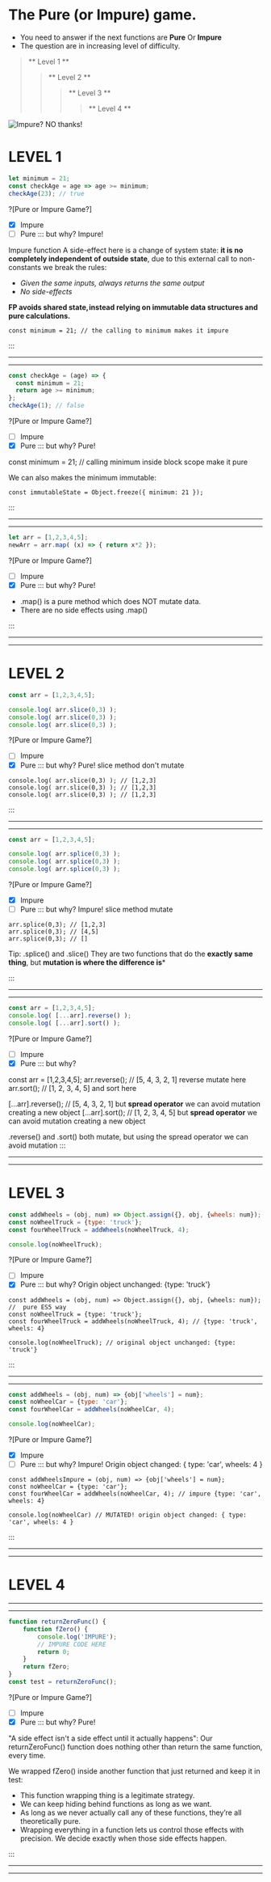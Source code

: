 # The Pure (or Impure) game.


* You need to answer if the next functions are **Pure** Or **Impure**
* The question are in increasing level of difficulty. 

> ** Level 1 **
>> ** Level 2 ** 
>>> ** Level 3 **
>>>> ** Level 4 ** 


![Impure? NO thanks!](https://raw.githubusercontent.com/leolanese/FP/master/joke.jpg)


# **LEVEL 1**

```javascript runnable
let minimum = 21;
const checkAge = age => age >= minimum;
checkAge(23); // true
```
?[Pure or Impure Game?]
-[x] Impure
-[ ] Pure
::: but why?
Impure!

Impure function A side-effect here is a change of system state: **it is no completely independent of outside state**, due to this external call to non-constants we break the rules:
- _Given the same inputs, always returns the same output_ 
- _No side-effects_
 
**FP avoids shared state, instead relying on immutable data structures and pure calculations.**

```
const minimum = 21; // the calling to minimum makes it impure  
```

:::

***
***

```javascript runnable
const checkAge = (age) => {
  const minimum = 21; 
  return age >= minimum;
};
checkAge(1); // false 
```
?[Pure or Impure Game?]
-[ ] Impure
-[x] Pure
::: but why?
Pure!

const minimum = 21; // calling minimum inside block scope make it pure

We can also makes the minimum immutable: 

```
const immutableState = Object.freeze({ minimum: 21 });
```

:::

***
***

```javascript runnable
let arr = [1,2,3,4,5];
newArr = arr.map( (x) => { return x*2 }); 
```
?[Pure or Impure Game?]
-[ ] Impure
-[x] Pure
::: but why?
Pure!

- .map() is a pure method which does NOT mutate data. 
- There are no side effects using .map()

:::

***
***

# **LEVEL 2**

```javascript runnable
const arr = [1,2,3,4,5];

console.log( arr.slice(0,3) );
console.log( arr.slice(0,3) );
console.log( arr.slice(0,3) );
```
?[Pure or Impure Game?]
-[ ] Impure
-[x] Pure
::: but why?
Pure! 
slice method don't mutate

```
console.log( arr.slice(0,3) ); // [1,2,3]
console.log( arr.slice(0,3) ); // [1,2,3]
console.log( arr.slice(0,3) ); // [1,2,3]
```

:::

***
***

```javascript
const arr = [1,2,3,4,5];

console.log( arr.splice(0,3) );
console.log( arr.splice(0,3) );
console.log( arr.splice(0,3) );
```
?[Pure or Impure Game?]
-[x] Impure
-[ ] Pure
::: but why?
Impure! 
slice method mutate

```
arr.splice(0,3); // [1,2,3]
arr.splice(0,3); // [4,5]
arr.splice(0,3); // []
```

Tip:
.splice() and .slice() 
They are two functions that do the **exactly same thing**, but **mutation is where the difference is***

:::

***
***

```javascript runnable
const arr = [1,2,3,4,5];
console.log( [...arr].reverse() );
console.log( [...arr].sort() );

```
?[Pure or Impure Game?]
-[ ] Impure
-[x] Pure
::: but why?

const arr = [1,2,3,4,5];
arr.reverse(); // [5, 4, 3, 2, 1] reverse mutate here
arr.sort();    // [1, 2, 3, 4, 5] and sort here

[...arr].reverse(); // [5, 4, 3, 2, 1] but **spread operator** we can avoid mutation creating a new object
[...arr].sort(); // [1, 2, 3, 4, 5] but **spread operator** we can avoid mutation creating a new object

.reverse() and .sort() both mutate, but using the spread operator we can avoid mutation
:::

***
***

# **LEVEL 3**

```javascript runnable
const addWheels = (obj, num) => Object.assign({}, obj, {wheels: num});
const noWheelTruck = {type: 'truck'};
const fourWheelTruck = addWheels(noWheelTruck, 4);

console.log(noWheelTruck);
```
?[Pure or Impure Game?]
-[ ] Impure
-[x] Pure
::: but why?
Origin object unchanged: {type: 'truck'} 

```
const addWheels = (obj, num) => Object.assign({}, obj, {wheels: num}); //  pure ES5 way
const noWheelTruck = {type: 'truck'};
const fourWheelTruck = addWheels(noWheelTruck, 4); // {type: 'truck', wheels: 4}

console.log(noWheelTruck); // original object unchanged: {type: 'truck'} 
```

:::

***
***

```javascript
const addWheels = (obj, num) => {obj['wheels'] = num};
const noWheelCar = {type: 'car'};
const fourWheelCar = addWheels(noWheelCar, 4);

console.log(noWheelCar);
```
?[Pure or Impure Game?]
-[X] Impure
-[ ] Pure
::: but why?
Impure!
Origin object changed: { type: 'car', wheels: 4 }

```
const addWheelsImpure = (obj, num) => {obj['wheels'] = num};
const noWheelCar = {type: 'car'};
const fourWheelCar = addWheels(noWheelCar, 4); // impure {type: 'car', wheels: 4}

console.log(noWheelCar) // MUTATED! origin object changed: { type: 'car', wheels: 4 }
```

:::

***
***

# **LEVEL 4**

***
***

```javascript
function returnZeroFunc() {
    function fZero() {
        console.log('IMPURE');
        // IMPURE CODE HERE
        return 0;
    }
    return fZero;
}
const test = returnZeroFunc();
```
?[Pure or Impure Game?]
-[ ] Impure
-[x] Pure
::: but why?
Pure!

"A side effect isn't a side effect until it actually happens":
Our returnZeroFunc() function does nothing other than return the same function, every time.
 
We wrapped fZero() inside another function that just returned and keep it in test:
- This function wrapping thing is a legitimate strategy. 
- We can keep hiding behind functions as long as we want. 
- As long as we never actually call any of these functions, they’re all theoretically pure. 
- Wrapping everything in a function lets us control those effects with precision. We decide exactly when those side effects happen. 

:::

***
***

